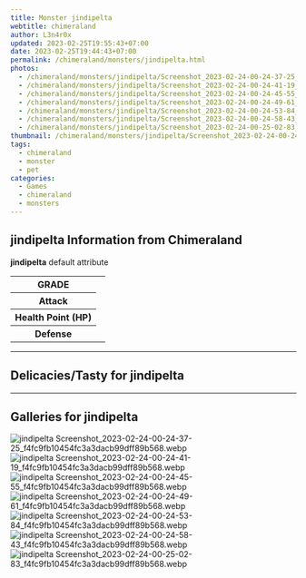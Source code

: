 ```yaml
---
title: Monster jindipelta
webtitle: chimeraland
author: L3n4r0x
updated: 2023-02-25T19:55:43+07:00
date: 2023-02-25T19:44:43+07:00
permalink: /chimeraland/monsters/jindipelta.html
photos:
  - /chimeraland/monsters/jindipelta/Screenshot_2023-02-24-00-24-37-25_f4fc9fb10454fc3a3dacb99dff89b568.webp
  - /chimeraland/monsters/jindipelta/Screenshot_2023-02-24-00-24-41-19_f4fc9fb10454fc3a3dacb99dff89b568.webp
  - /chimeraland/monsters/jindipelta/Screenshot_2023-02-24-00-24-45-55_f4fc9fb10454fc3a3dacb99dff89b568.webp
  - /chimeraland/monsters/jindipelta/Screenshot_2023-02-24-00-24-49-61_f4fc9fb10454fc3a3dacb99dff89b568.webp
  - /chimeraland/monsters/jindipelta/Screenshot_2023-02-24-00-24-53-84_f4fc9fb10454fc3a3dacb99dff89b568.webp
  - /chimeraland/monsters/jindipelta/Screenshot_2023-02-24-00-24-58-43_f4fc9fb10454fc3a3dacb99dff89b568.webp
  - /chimeraland/monsters/jindipelta/Screenshot_2023-02-24-00-25-02-83_f4fc9fb10454fc3a3dacb99dff89b568.webp
thumbnail: /chimeraland/monsters/jindipelta/Screenshot_2023-02-24-00-24-37-25_f4fc9fb10454fc3a3dacb99dff89b568.webp
tags:
  - chimeraland
  - monster
  - pet
categories:
  - Games
  - chimeraland
  - monsters
---
```


<section id="bootstrap-wrapper"><link rel="stylesheet" href="https://rawcdn.githack.com/dimaslanjaka/Web-Manajemen/0c3b5aa1813bd4abcd2c11bf3e37928b15c28664/css/bootstrap-5-3-0-alpha3-wrapper.css"/><h2 id="attribute">jindipelta Information from Chimeraland</h2><p><b>jindipelta</b> default attribute <table><tr><th>GRADE</th><td></td></tr><tr><th>Attack</th><td></td></tr><tr><th>Health Point (HP)</th><td></td></tr><tr><th>Defense</th><td></td></tr></table></p><hr/><h2 id="delicacies">Delicacies/Tasty for jindipelta</h2><div class="text-white bg-dark"></div><hr/><div id="gallery"><h2>Galleries for jindipelta</h2><div class="row"><div class="col-lg-6 col-12"><img src="/chimeraland/monsters/jindipelta/Screenshot_2023-02-24-00-24-37-25_f4fc9fb10454fc3a3dacb99dff89b568.webp" alt="jindipelta Screenshot_2023-02-24-00-24-37-25_f4fc9fb10454fc3a3dacb99dff89b568.webp"/></div><div class="col-lg-6 col-12"><img src="/chimeraland/monsters/jindipelta/Screenshot_2023-02-24-00-24-41-19_f4fc9fb10454fc3a3dacb99dff89b568.webp" alt="jindipelta Screenshot_2023-02-24-00-24-41-19_f4fc9fb10454fc3a3dacb99dff89b568.webp"/></div><div class="col-lg-6 col-12"><img src="/chimeraland/monsters/jindipelta/Screenshot_2023-02-24-00-24-45-55_f4fc9fb10454fc3a3dacb99dff89b568.webp" alt="jindipelta Screenshot_2023-02-24-00-24-45-55_f4fc9fb10454fc3a3dacb99dff89b568.webp"/></div><div class="col-lg-6 col-12"><img src="/chimeraland/monsters/jindipelta/Screenshot_2023-02-24-00-24-49-61_f4fc9fb10454fc3a3dacb99dff89b568.webp" alt="jindipelta Screenshot_2023-02-24-00-24-49-61_f4fc9fb10454fc3a3dacb99dff89b568.webp"/></div><div class="col-lg-6 col-12"><img src="/chimeraland/monsters/jindipelta/Screenshot_2023-02-24-00-24-53-84_f4fc9fb10454fc3a3dacb99dff89b568.webp" alt="jindipelta Screenshot_2023-02-24-00-24-53-84_f4fc9fb10454fc3a3dacb99dff89b568.webp"/></div><div class="col-lg-6 col-12"><img src="/chimeraland/monsters/jindipelta/Screenshot_2023-02-24-00-24-58-43_f4fc9fb10454fc3a3dacb99dff89b568.webp" alt="jindipelta Screenshot_2023-02-24-00-24-58-43_f4fc9fb10454fc3a3dacb99dff89b568.webp"/></div><div class="col-lg-6 col-12"><img src="/chimeraland/monsters/jindipelta/Screenshot_2023-02-24-00-25-02-83_f4fc9fb10454fc3a3dacb99dff89b568.webp" alt="jindipelta Screenshot_2023-02-24-00-25-02-83_f4fc9fb10454fc3a3dacb99dff89b568.webp"/></div></div></div></section>